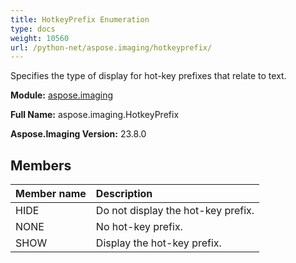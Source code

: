 ```yaml
---
title: HotkeyPrefix Enumeration
type: docs
weight: 10560
url: /python-net/aspose.imaging/hotkeyprefix/
---
```


Specifies the type of display for hot-key prefixes that relate to text.

**Module:** [aspose.imaging](/imaging/python-net/aspose.imaging/)

**Full Name:** aspose.imaging.HotkeyPrefix

**Aspose.Imaging Version:** 23.8.0

## **Members**
| **Member name** | **Description** |
| :- | :- |
| HIDE | Do not display the hot-key prefix. |
| NONE | No hot-key prefix. |
| SHOW | Display the hot-key prefix. |
